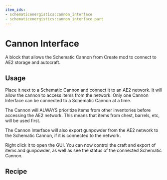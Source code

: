 ```yaml
---
item_ids: 
- schematicenergistics:cannon_interface
- schematicenergistics:cannon_interface_part
---
```


# Cannon Interface

A block that allows the Schematic Cannon from Create mod to connect to AE2 storage and autocraft.

<GameScene zoom="2" background="transparent" interactive={false}>
    <Block id="schematicenergistics:cannon_interface" />
</GameScene>

## Usage
Place it next to a Schematic Cannon and connect it to an AE2 network. It will allow the cannon to access items from the network.
Only one Cannon Interface can be connected to a Schematic Cannon at a time.

<GameScene zoom="2" background="transparent" interactive={true}>
  <ImportStructure src="./structure/example.nbt"></ImportStructure>
</GameScene>

The Cannon will ALWAYS prioritize items from other inventories before accessing the AE2 network. This means that items from chest, barrels, etc, will be used first.

The Cannon Interface will also export gunpowder from the AE2 network to the Schematic Cannon, if it is connected to the network.

Right click it to open the GUI. You can now control the craft and export of items and gunpowder, as well as see the status of the connected Schematic Cannon.

## Recipe

<Recipe id="cannon_interface" />
<Recipe id="cannon_interface_to_part" />
